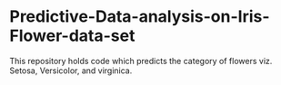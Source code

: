 # Predictive-Data-analysis-on-Iris-Flower-data-set
This repository holds code which predicts the category of flowers viz. Setosa, Versicolor, and virginica.
